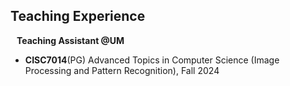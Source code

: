 ## Teaching Experience

<h4 style="margin:0 10px 0;">Teaching Assistant @UM</h4>

- **CISC7014**(PG) Advanced Topics in Computer Science (Image Processing and Pattern Recognition), Fall 2024